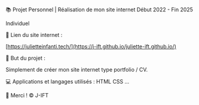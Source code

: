 📚 Projet Personnel | Réalisation de mon site internet
Début 2022 - Fin 2025

Individuel


📎 Lien du site internet :


[https://julietteinfanti.tech/](https://j-ift.github.io/juliette-ift.github.io/)


📌 But du projet :

Simplement de créer mon site internet type portfolio / CV.

💻 Applications et langages utilisés :
HTML
CSS
...


🌸 Merci !
© J-IFT
